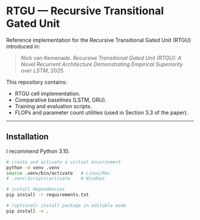# RTGU — Recursive Transitional Gated Unit

Reference implementation for the Recursive Transitional Gated Unit (RTGU) introduced in:

> Nick van Kemenade. *Recursive Transitional Gated Unit (RTGU): A Novel Recurrent Architecture Demonstrating Empirical Superiority over LSTM*, 2025.

This repository contains:
- RTGU cell implementation.
- Comparative baselines (LSTM, GRU).
- Training and evaluation scripts.
- FLOPs and parameter count utilities (used in Section 3.3 of the paper).

---

## Installation

I recommend Python 3.10.

```bash
# create and activate a virtual environment
python -m venv .venv
source .venv/bin/activate   # Linux/Mac
# .venv\Scripts\activate    # Windows

# install dependencies
pip install -r requirements.txt

# (optional) install package in editable mode
pip install -e .
